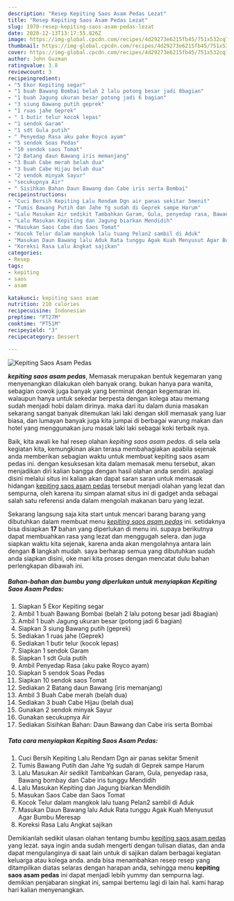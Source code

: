 ```yaml
---
description: "Resep Kepiting Saos Asam Pedas Lezat"
title: "Resep Kepiting Saos Asam Pedas Lezat"
slug: 1970-resep-kepiting-saos-asam-pedas-lezat
date: 2020-12-13T13:17:55.826Z
image: https://img-global.cpcdn.com/recipes/4d29273e6215fb45/751x532cq70/kepiting-saos-asam-pedas-foto-resep-utama.jpg
thumbnail: https://img-global.cpcdn.com/recipes/4d29273e6215fb45/751x532cq70/kepiting-saos-asam-pedas-foto-resep-utama.jpg
cover: https://img-global.cpcdn.com/recipes/4d29273e6215fb45/751x532cq70/kepiting-saos-asam-pedas-foto-resep-utama.jpg
author: John Guzman
ratingvalue: 3.8
reviewcount: 3
recipeingredient:
- "5 Ekor Kepiting segar"
- "1 buah Bawang Bombai belah 2 lalu potong besar jadi 8bagian"
- "1 buah Jagung ukuran besar potong jadi 6 bagian"
- "3 siung Bawang putih geprek"
- "1 ruas jahe Geprek"
- " 1 butir telur kocok lepas"
- "1 sendok Garam"
- "1 sdt Gula putih"
- " Penyedap Rasa aku pake Royco ayam"
- "5 sendok Soas Pedas"
- "10 sendok saos Tomat"
- "2 Batang daun Bawang iris memanjang"
- "3 Buah Cabe merah belah dua"
- "3 buah Cabe Hijau belah dua"
- "2 sendok minyak Sayur"
- "secukupnya Air"
- " Sisihkan Bahan Daun Bawang dan Cabe iris serta Bombai"
recipeinstructions:
- "Cuci Bersih Kepiting Lalu Rendam Dgn air panas sekitar 5menit"
- "Tumis Bawang Putih dan Jahe Yg sudah di Geprek sampe Harum"
- "Lalu Masukan Air sedikit Tambahkan Garam, Gula, penyedap rasa, Bawang bombay dan Cabe iris tunggu Mendidih"
- "Lalu Masukan Kepiting dan Jagung biarkan Mendidih"
- "Masukan Saos Cabe dan Saos Tomat"
- "Kocok Telur dalam mangkok lalu tuang Pelan2 sambil di Aduk"
- "Masukan Daun Bawang lalu Aduk Rata tunggu Agak Kuah Menyusut Agar Bumbu Meresap"
- "Koreksi Rasa Lalu Angkat sajikan"
categories:
- Resep
tags:
- kepiting
- saos
- asam

katakunci: kepiting saos asam 
nutrition: 210 calories
recipecuisine: Indonesian
preptime: "PT27M"
cooktime: "PT51M"
recipeyield: "3"
recipecategory: Dessert

---
```



![Kepiting Saos Asam Pedas](https://img-global.cpcdn.com/recipes/4d29273e6215fb45/751x532cq70/kepiting-saos-asam-pedas-foto-resep-utama.jpg)

<b><i>kepiting saos asam pedas</i></b>, Memasak merupakan bentuk kegemaran yang menyenangkan dilakukan oleh banyak orang. bukan hanya para wanita, sebagian cowok juga banyak yang berminat dengan kegemaran ini. walaupun hanya untuk sekedar berpesta dengan kolega atau memang sudah menjadi hobi dalam dirinya. maka dari itu dalam dunia masakan sekarang sangat banyak ditemukan laki laki dengan skill memasak yang luar biasa, dan lumayan banyak juga kita jumpai di berbagai warung makan dan hotel yang menggunakan juru masak laki laki sebagai koki terbaik nya.



Baik, kita awali ke hal resep olahan <i>kepiting saos asam pedas</i>. di sela sela kegiatan kita, kemungkinan akan terasa membahagiakan apabila sejenak anda memberikan sebagian waktu untuk membuat kepiting saos asam pedas ini. dengan kesuksesan kita dalam memasak menu tersebut, akan menjadikan diri kalian bangga dengan hasil olahan anda sendiri. apalagi disini melalui situs ini kalian akan dapat saran saran untuk memasak hidangan <u>kepiting saos asam pedas</u> tersebut menjadi olahan yang lezat dan sempurna, oleh karena itu simpan alamat situs ini di gadget anda sebagai salah satu referensi anda dalam mengolah makanan baru yang lezat.


Sekarang langsung saja kita start untuk mencari barang barang yang dibutuhkan dalam membuat menu <u><i>kepiting saos asam pedas</i></u> ini. setidaknya bisa disiapkan <b>17</b> bahan yang diperlukan di menu ini. supaya berikutnya dapat membuahkan rasa yang lezat dan menggugah selera. dan juga siapkan waktu kita sejenak, karena anda akan mengolahnya antara lain dengan <b>8</b> langkah mudah. saya berharap semua yang dibutuhkan sudah anda siapkan disini, oke mari kita proses dengan mencatat dulu bahan perlengkapan dibawah ini.

<!--inarticleads1-->

##### Bahan-bahan dan bumbu yang diperlukan untuk menyiapkan Kepiting Saos Asam Pedas:

1. Siapkan 5 Ekor Kepiting segar
1. Ambil 1 buah Bawang Bombai (belah 2 lalu potong besar jadi 8bagian)
1. Ambil 1 buah Jagung ukuran besar (potong jadi 6 bagian)
1. Siapkan 3 siung Bawang putih (geprek)
1. Sediakan 1 ruas jahe (Geprek)
1. Sediakan  1 butir telur (kocok lepas)
1. Siapkan 1 sendok Garam
1. Siapkan 1 sdt Gula putih
1. Ambil  Penyedap Rasa (aku pake Royco ayam)
1. Siapkan 5 sendok Soas Pedas
1. Siapkan 10 sendok saos Tomat
1. Sediakan 2 Batang daun Bawang (iris memanjang)
1. Ambil 3 Buah Cabe merah (belah dua)
1. Sediakan 3 buah Cabe Hijau (belah dua)
1. Gunakan 2 sendok minyak Sayur
1. Gunakan secukupnya Air
1. Sediakan  Sisihkan Bahan: Daun Bawang dan Cabe iris serta Bombai




<!--inarticleads2-->

##### Tata cara menyiapkan Kepiting Saos Asam Pedas:

1. Cuci Bersih Kepiting Lalu Rendam Dgn air panas sekitar 5menit
1. Tumis Bawang Putih dan Jahe Yg sudah di Geprek sampe Harum
1. Lalu Masukan Air sedikit Tambahkan Garam, Gula, penyedap rasa, Bawang bombay dan Cabe iris tunggu Mendidih
1. Lalu Masukan Kepiting dan Jagung biarkan Mendidih
1. Masukan Saos Cabe dan Saos Tomat
1. Kocok Telur dalam mangkok lalu tuang Pelan2 sambil di Aduk
1. Masukan Daun Bawang lalu Aduk Rata tunggu Agak Kuah Menyusut Agar Bumbu Meresap
1. Koreksi Rasa Lalu Angkat sajikan




Demikianlah sedikit ulasan olahan tentang bumbu <u>kepiting saos asam pedas</u> yang lezat. saya ingin anda sudah mengerti dengan tulisan diatas, dan anda dapat mengulanginya di saat lain untuk di sajikan dalam berbagai kegiatan keluarga atau kolega anda. anda bisa menambahkan resep resep yang ditampilkan diatas selaras dengan harapan anda, sehingga menu <b>kepiting saos asam pedas</b> ini dapat menjadi lebih yummy dan sempurna lagi. demikian penjabaran singkat ini, sampai bertemu lagi di lain hal. kami harap hari kalian menyenangkan.
